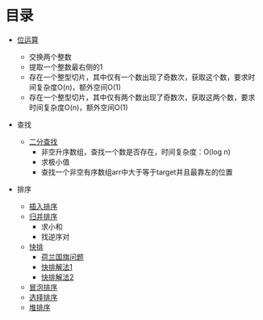 
# 目录

- [位运算](https://github.com/SecurityNeo/hello-algorithm/blob/master/bitOperation.go)
  - 交换两个整数
  - 提取一个整数最右侧的1
  - 存在一个整型切片，其中仅有一个数出现了奇数次，获取这个数，要求时间复杂度O(n)，额外空间O(1)
  - 存在一个整型切片，其中仅有两个数出现了奇数次，获取这两个数，要求时间复杂度O(n)，额外空间O(1)

- 查找
  - [二分查找](https://github.com/SecurityNeo/hello-algorithm/blob/master/binarySearch.go)
    - 非空升序数组，查找一个数是否存在，时间复杂度：O(log n)
    - 求极小值
    - 查找一个非空有序数组arr中大于等于target并且最靠左的位置

- 排序
  - [插入排序](https://github.com/SecurityNeo/hello-algorithm/blob/master/sort.go#L11)
  - [归并排序](https://github.com/SecurityNeo/hello-algorithm/blob/master/sort.go#L31)
    - 求小和
    - 找逆序对
  - [快排](https://github.com/SecurityNeo/hello-algorithm/blob/master/sort.go#L206)
    - [荷兰国旗问题](https://github.com/SecurityNeo/hello-algorithm/blob/master/sort.go#L230)
    - [快排解法1](https://github.com/SecurityNeo/hello-algorithm/blob/master/sort.go#L262)
    - [快排解法2](https://github.com/SecurityNeo/hello-algorithm/blob/master/sort.go#L297)
  - [冒泡排序](https://github.com/SecurityNeo/hello-algorithm/blob/master/sort.go#L339)
  - [选择排序](https://github.com/SecurityNeo/hello-algorithm/blob/master/sort.go#L377)
  - [堆排序](https://github.com/SecurityNeo/hello-algorithm/blob/master/sort.go#L452)
